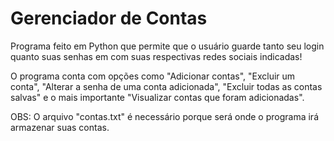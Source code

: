 # Gerenciador de Contas
 Programa feito em Python que permite que o usuário guarde tanto seu login quanto suas senhas em com suas respectivas redes sociais indicadas!

O programa conta com opções como "Adicionar contas", "Excluir um conta", "Alterar a senha de uma conta adicionada", "Excluir todas as contas salvas" e o mais importante "Visualizar contas que foram adicionadas".

OBS: O arquivo "contas.txt" é necessário porque será onde o programa irá armazenar suas contas.
